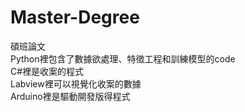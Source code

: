 # Master-Degree
碩班論文		  
Python裡包含了數據欲處理、特徵工程和訓練模型的code              
C#裡是收案的程式 	
Labview裡可以視覺化收案的數據  	
Arduino裡是驅動開發版得程式 	
